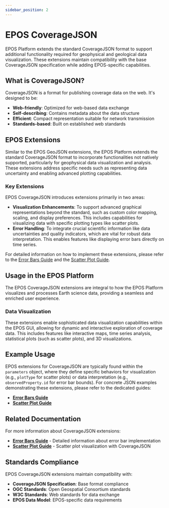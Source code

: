```yaml
---
sidebar_position: 2
---
```


# EPOS CoverageJSON

EPOS Platform extends the standard CoverageJSON format to support additional functionality required for geophysical and geological data visualization. These extensions maintain compatibility with the base CoverageJSON specification while adding EPOS-specific capabilities.

## What is CoverageJSON?

CoverageJSON is a format for publishing coverage data on the web. It's designed to be:

- **Web-friendly**: Optimized for web-based data exchange
- **Self-describing**: Contains metadata about the data structure
- **Efficient**: Compact representation suitable for network transmission
- **Standards-based**: Built on established web standards

## EPOS Extensions

Similar to the EPOS GeoJSON extensions, the EPOS Platform extends the standard CoverageJSON format to incorporate functionalities not natively supported, particularly for geophysical data visualization and analysis. These extensions address specific needs such as representing data uncertainty and enabling advanced plotting capabilities.

### Key Extensions

EPOS CoverageJSON introduces extensions primarily in two areas:

- **Visualization Enhancements**: To support advanced graphical representations beyond the standard, such as custom color mapping, scaling, and display preferences. This includes capabilities for visualizing data with specific plotting types like scatter plots.
- **Error Handling**: To integrate crucial scientific information like data uncertainties and quality indicators, which are vital for robust data interpretation. This enables features like displaying error bars directly on time series.

For detailed information on how to implement these extensions, please refer to the [Error Bars Guide](./error_bars.md) and the [Scatter Plot Guide](./scatter_plot_guide.md).

## Usage in the EPOS Platform

The EPOS CoverageJSON extensions are integral to how the EPOS Platform visualizes and processes Earth science data, providing a seamless and enriched user experience.

### Data Visualization

These extensions enable sophisticated data visualization capabilities within the EPOS GUI, allowing for dynamic and interactive exploration of coverage data. This includes features like interactive maps, time series analysis, statistical plots (such as scatter plots), and 3D visualizations.

## Example Usage

EPOS extensions for CoverageJSON are typically found within the `parameters` object, where they define specific behaviors for visualization (e.g., `plotType` for scatter plots) or data interpretation (e.g., `observedProperty.id` for error bar bounds). For concrete JSON examples demonstrating these extensions, please refer to the dedicated guides:

- **[Error Bars Guide](./error_bars.md)**
- **[Scatter Plot Guide](./scatter_plot_guide.md)**

## Related Documentation

For more information about CoverageJSON extensions:

- **[Error Bars Guide](./error_bars.md)** - Detailed information about error bar implementation
- **[Scatter Plot Guide](./scatter_plot_guide.md)** - Scatter plot visualization with CoverageJSON

## Standards Compliance

EPOS CoverageJSON extensions maintain compatibility with:

- **CoverageJSON Specification**: Base format compliance
- **OGC Standards**: Open Geospatial Consortium standards
- **W3C Standards**: Web standards for data exchange
- **EPOS Data Model**: EPOS-specific data requirements
